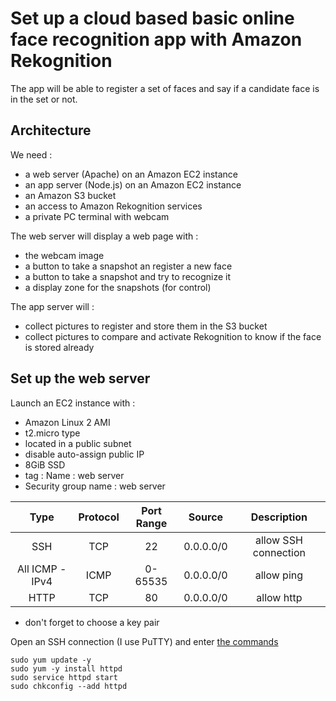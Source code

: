 # Set up a cloud based basic online face recognition app with Amazon Rekognition

The app will be able to register a set of faces and say if a candidate face is in the set or not.

## Architecture

We need :
- a web server (Apache) on an Amazon EC2 instance
- an app server (Node.js) on an Amazon EC2 instance
- an Amazon S3 bucket
- an access to Amazon Rekognition services
- a private PC terminal with webcam

The web server will display a web page with :
- the webcam image
- a button to take a snapshot an register a new face
- a button to take a snapshot and try to recognize it
- a display zone for the snapshots (for control)

The app server will :
- collect pictures to register and store them in the S3 bucket
- collect pictures to compare and activate Rekognition to know if the face is stored already

## Set up the web server

Launch an EC2 instance with :
- Amazon Linux 2 AMI
- t2.micro type
- located in a public subnet
- disable auto-assign public IP
- 8GiB SSD
- tag : Name : web server
- Security group name : web server

|Type|Protocol|Port Range|Source|Description|
|:-:|:-:|:-:|:-:|:-:|
|SSH|TCP|22|0.0.0.0/0|allow SSH connection|
|All ICMP - IPv4|ICMP|0-65535|0.0.0.0/0|allow ping|
|HTTP|TCP|80|0.0.0.0/0|allow http|

- don't forget to choose a key pair

Open an SSH connection (I use PuTTY) and enter [the commands](Rekognition/Command%20Line%20Front%20End.txt)

```
sudo yum update -y
sudo yum -y install httpd
sudo service httpd start
sudo chkconfig --add httpd
```




